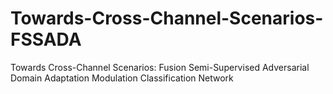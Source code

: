 # Towards-Cross-Channel-Scenarios-FSSADA
Towards Cross-Channel Scenarios: Fusion Semi-Supervised Adversarial Domain Adaptation Modulation Classification Network
